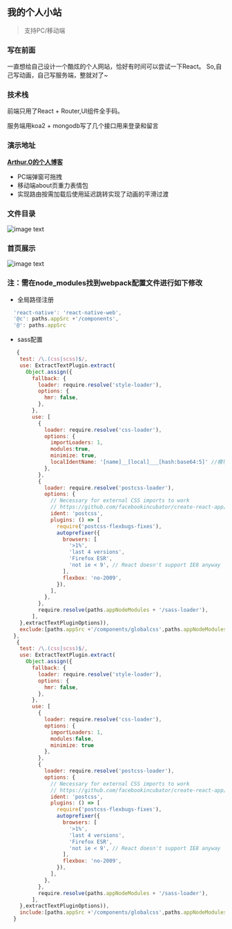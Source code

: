 ## 我的个人小站
> 支持PC/移动端

### 写在前面
一直想给自己设计一个酷炫的个人网站，恰好有时间可以尝试一下React。
So,自己写动画，自己写服务端，整就对了~

### 技术栈
前端只用了React + Router,UI组件全手码。

服务端用koa2 + mongodb写了几个接口用来登录和留言

### 演示地址

__[Arthur.O的个人博客](https://www.vanoc.top/)__
* PC端弹窗可拖拽
* 移动端about页重力表情包
* 实现路由按需加载后使用延迟跳转实现了动画的平滑过渡

### 文件目录
![image text](https://raw.githubusercontent.com/ChuckOu/react-my-website/master/myfile.png)

### 首页展示
![image text](https://raw.githubusercontent.com/ChuckOu/react-my-website/master/mywebsit.png)

### 注：需在node_modules找到webpack配置文件进行如下修改

* 全局路径注册
```js
  'react-native': 'react-native-web',
  '@c': paths.appSrc +'/components', 
  '@': paths.appSrc
```
* sass配置
```js
   {
    test: /\.(css|scss)$/,
    use: ExtractTextPlugin.extract(
      Object.assign({
        fallback: {
          loader: require.resolve('style-loader'),
          options: {
            hmr: false,
          },
        },
        use: [
          {
            loader: require.resolve('css-loader'),
            options: {
              importLoaders: 1,
              modules:true,
              minimize: true,
              localIdentName: '[name]__[local]___[hash:base64:5]' //模块化开启后的class名称
            },
          },
          {
            loader: require.resolve('postcss-loader'),
            options: {
              // Necessary for external CSS imports to work
              // https://github.com/facebookincubator/create-react-app/issues/2677
              ident: 'postcss',
              plugins: () => [
                require('postcss-flexbugs-fixes'),
                autoprefixer({
                  browsers: [
                    '>1%',
                    'last 4 versions',
                    'Firefox ESR',
                    'not ie < 9', // React doesn't support IE8 anyway
                  ],
                  flexbox: 'no-2009',
                }),
              ],
            },
          },
          require.resolve(paths.appNodeModules + '/sass-loader'),
        ],
    },extractTextPluginOptions)),
    exclude:[paths.appSrc +'/components/globalcss',paths.appNodeModules]
  },
   {
    test: /\.(css|scss)$/,
    use: ExtractTextPlugin.extract(
      Object.assign({
        fallback: {
          loader: require.resolve('style-loader'),
          options: {
            hmr: false,
          },
        },
        use: [
          {
            loader: require.resolve('css-loader'),
            options: {
              importLoaders: 1,
              modules:false,
              minimize: true
            },
          },
          {
            loader: require.resolve('postcss-loader'),
            options: {
              // Necessary for external CSS imports to work
              // https://github.com/facebookincubator/create-react-app/issues/2677
              ident: 'postcss',
              plugins: () => [
                require('postcss-flexbugs-fixes'),
                autoprefixer({
                  browsers: [
                    '>1%',
                    'last 4 versions',
                    'Firefox ESR',
                    'not ie < 9', // React doesn't support IE8 anyway
                  ],
                  flexbox: 'no-2009',
                }),
              ],
            },
          },
          require.resolve(paths.appNodeModules + '/sass-loader'),
        ],
    },extractTextPluginOptions)),
    include:[paths.appSrc +'/components/globalcss',paths.appNodeModules]
  }
```
